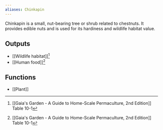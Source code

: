 ```yaml
---
aliases: Chinkapin
---
```

Chinkapin is a small, nut-bearing tree or shrub related to chestnuts. It provides edible nuts and is used for its hardiness and wildlife habitat value.
## Outputs
- [[Wildlife habitat]][^1]
- [[Human food]][^1]
## Functions
- [[Plant]]

[^1]: [[Gaia's Garden - A Guide to Home-Scale Permaculture, 2nd Edition]] Table 10-1